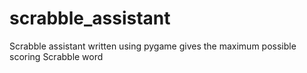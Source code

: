 # scrabble_assistant
Scrabble assistant written using pygame gives the maximum possible scoring Scrabble word
